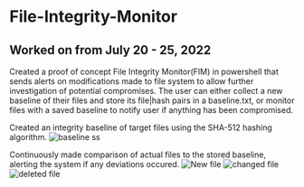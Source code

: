 # File-Integrity-Monitor
## Worked on from July 20 - 25, 2022

Created a proof of concept File Integrity Monitor(FIM) in powershell that sends alerts on modifications made to file system to allow further investigation of potential compromises. The user can either collect a new baseline of their files and store its file|hash pairs in a baseline.txt, or monitor files with a saved baseline to notify user if anything has been compromised.

Created an integrity baseline of target files using the SHA-512 hashing algorithm. 
![baseline ss](https://user-images.githubusercontent.com/70961105/180883042-779182ef-365a-4457-876b-d25863472107.JPG)

Continuously made comparison of actual files to the stored baseline, alerting the system if any deviations occured.
![New file](https://user-images.githubusercontent.com/70961105/180883193-7387d58b-b6ec-4884-b6a8-21ba4e281cc1.JPG)
![changed file](https://user-images.githubusercontent.com/70961105/180883217-3228f207-399e-4c80-aded-c4b43ab1f567.JPG)
![deleted file](https://user-images.githubusercontent.com/70961105/180883235-3231b3c9-849c-4775-9c82-4d36dd56b0d0.JPG)
